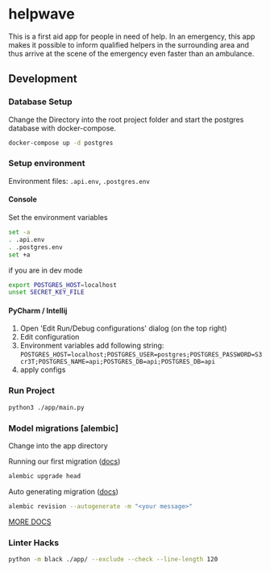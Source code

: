 # helpwave

This is a first aid app for people in need of help.
In an emergency, this app makes it possible to inform qualified helpers in the surrounding area and thus arrive at the scene of the emergency even faster than an ambulance.

## Development
### Database Setup

Change the Directory into the root project folder and start the postgres database with docker-compose.
```bash
docker-compose up -d postgres
```

### Setup environment
Environment files: `.api.env`, `.postgres.env`

#### Console
Set the environment variables
```bash
set -a
. .api.env
. .postgres.env
set +a
```
if you are in dev mode
```bash
export POSTGRES_HOST=localhost
unset SECRET_KEY_FILE
```

#### PyCharm / Intellij

1. Open 'Edit Run/Debug configurations' dialog (on the top right)
2. Edit configuration
3. Environment variables add following string:
   `POSTGRES_HOST=localhost;POSTGRES_USER=postgres;POSTGRES_PASSWORD=S3cr3T;POSTGRES_NAME=api;POSTGRES_DB=api;POSTGRES_DB=api`
4. apply configs

### Run Project
```bash
python3 ./app/main.py
```

### Model migrations [alembic]
Change into the app directory

Running our first migration ([docs](https://alembic.sqlalchemy.org/en/latest/tutorial.html#running-our-first-migration))
```bash
alembic upgrade head
```

Auto generating migration ([docs](https://alembic.sqlalchemy.org/en/latest/autogenerate.html))
```bash
alembic revision --autogenerate -m "<your message>"
```

[MORE DOCS](https://alembic.sqlalchemy.org/en/latest/tutorial.html#running-our-first-migration)

### Linter Hacks
```bash
python -m black ./app/ --exclude --check --line-length 120
```
